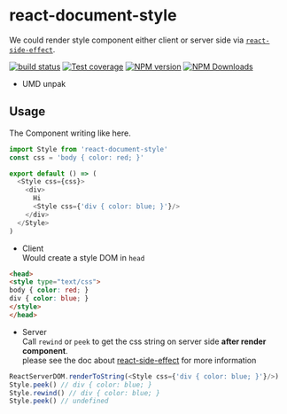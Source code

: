 # react-document-style  

We could render style component either client or server side via [`react-side-effect`](https://github.com/gaearon/react-side-effect).

[![build status](https://img.shields.io/travis/imcuttle/react-document-style/master.svg?style=flat-square)](https://travis-ci.org/imcuttle/react-document-style)
[![Test coverage](https://img.shields.io/codecov/c/github/imcuttle/react-document-style.svg?style=flat-square)](https://codecov.io/github/imcuttle/react-document-style?branch=master)
[![NPM version](https://img.shields.io/npm/v/react-document-style.svg?style=flat-square)](https://www.npmjs.com/package/react-document-style)
[![NPM Downloads](https://img.shields.io/npm/dm/react-document-style.svg?style=flat-square&maxAge=43200)](https://www.npmjs.com/package/react-document-style)

- UMD
unpak

## Usage

The Component writing like here.
```javascript
import Style from 'react-document-style'
const css = 'body { color: red; }'

export default () => (
  <Style css={css}>
    <div>
      Hi
      <Style css={'div { color: blue; }'}/>
    </div>
  </Style>
)
```

- Client  
Would create a style DOM in `head`
```html
<head>
<style type="text/css">
body { color: red; }
div { color: blue; }
</style>
</head>
```

- Server  
Call `rewind` or `peek` to get the css string on server side **after render component**.  
please see the doc about [react-side-effect](https://github.com/gaearon/react-side-effect/) for more information
```js
ReactServerDOM.renderToString(<Style css={'div { color: blue; }'}/>)
Style.peek() // div { color: blue; }
Style.rewind() // div { color: blue; }
Style.peek() // undefined
```
